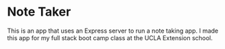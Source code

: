 # Note Taker

This is an app that uses an Express server to run a note taking app. I made this app for my full stack boot camp class at the UCLA Extension school.
